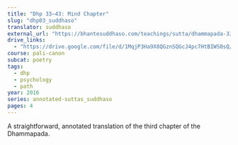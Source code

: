 ```yaml
---
title: "Dhp 33–43: Mind Chapter"
slug: "dhp03_suddhaso"
translator: suddhaso
external_url: "https://bhantesuddhaso.com/teachings/sutta/dhammapada-33-43-citta-vagga/"
drive_links:
  - "https://drive.google.com/file/d/1MqjP3Ha9X8QGznSQGcJ4pc7HtBIWS0sQ/view?usp=drivesdk"
course: pali-canon
subcat: poetry
tags:
  - dhp
  - psychology
  - path
year: 2016
series: annotated-suttas_suddhaso
pages: 4
---
```


A straightforward, annotated translation of the third chapter of the Dhammapada.
